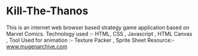 # Kill-The-Thanos
This is an internet web browser based strategy game application based on Marvel Comics. 
Technology used :- HTML, CSS , Javascript , HTML Canvas ,
Tool Used for animation :- Texture Packer ,
Sprite Sheet Resource:- www.mugenarchive.com 
